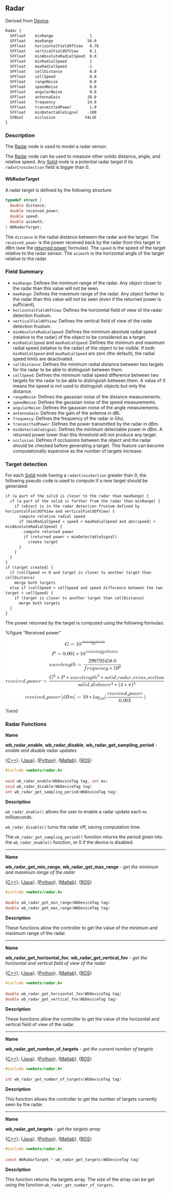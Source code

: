 ## Radar

Derived from [Device](device.md).

```
Radar {
  SFFloat    minRange                1
  SFFloat    maxRange               50.0
  SFFloat    horizontalFieldOfView   0.78
  SFFloat    verticalFieldOfView     0.1
  SFFloat    minAbsoluteRadialSpeed  0.0
  SFFloat    minRadialSpeed          1
  SFFloat    maxRadialSpeed         -1
  SFFloat    cellDistance            0.0
  SFFloat    cellSpeed               0.0
  SFFloat    rangeNoise              0.0
  SFFloat    speedNoise              0.0
  SFFloat    angularNoise            0.0
  SFFloat    antennaGain            20.0
  SFFloat    frequency              24.0
  SFFloat    transmittedPower        1.0
  SFFloat    minDetectableSignal    -100
  SFBool     occlusion             FALSE
}
```

### Description

The [Radar](#radar) node is used to model a radar sensor.

The [Radar](#radar) node can be used to measure other solids distance, angle,
and relative speed. Any [Solid](solid.md) node is a potential radar target if
its `radarCrossSection` field is bigger than 0.

#### WbRadarTarget

A radar target is defined by the following structure:

```c
typedef struct {
  double distance;
  double received_power;
  double speed;
  double azimuth;
} WbRadarTarget;
```

The `distance` is the radial distance between the radar and the target. The
`received_power` is the power received back by the radar from this target in dBm
(see the [returned power](#received-power) formulas). The `speed` is the speed
of the target relative to the radar sensor. The `azimuth` is the horizontal
angle of the target relative to the radar.

### Field Summary

- `minRange`: Defines the minimum range of the radar. Any object closer to the
radar than this value will not be seen.
- `maxRange`: Defines the maximum range of the radar. Any object farther to the
radar than this value will not be seen (even if the returned power is
sufficient).
- `horizontalFieldOfView`: Defines the horizontal field of view of the radar
detection frustum.
- `verticalFieldOfView`: Defines the vertical field of view of the radar detection
frustum.
- `minAbsoluteRadialSpeed`: Defines the minimum absolute radial speed (relative to
the radar) of the object to be considered as a target.
- `minRadialSpeed` and `maxRadialSpeed`: Defines the minimum and maximum radial
speed (relative to the radar) of the object to be visible. If both
`minRadialSpeed` and `maxRadialSpeed` are zero (the default), the radial speed
limits are deactivated.
- `cellDistance`: Defines the minimum radial distance between two targets for the
radar to be able to distinguish between them.
- `cellSpeed`: Defines the minimum radial speed difference between two targets for
the radar to be able to distinguish between them. A value of 0 means the speed
is not used to distinguish objects but only the distance.
- `rangeNoise`: Defines the gaussian noise of the distance measurements.
- `speedNoise`: Defines the gaussian noise of the speed measurements.
- `angularNoise`: Defines the gaussian noise of the angle measurements.
- `antennaGain`: Defines the gain of the antenna in dBi.
- `frequency`: Defines the frequency of the radar in Ghz.
- `transmittedPower`: Defines the power transmitted by the radar in dBm.
- `minDetectableSignal`: Defines the minimum detectable power in dBm. A returned
power lower than this threshold will not produce any target.
- `occlusion`: Defines if occlusions between the object and the radar should be
checked before generating a target. This feature can become computationally
expensive as the number of targets increase.

### Target detection

For each [Solid](solid.md) node having a `radarCrossSection` greater than 0, the
following pseudo code is used to compute if a new target should be generated:

```
if (a part of the solid is closer to the radar than maxRange) {
  if (a part of the solid is farther from the radar than minRange) {
    if (object is in the radar detection frustum defined by horizontalFieldOfView and verticalFieldOfView) {
      compute relative radial speed
      if (minRadialSpeed < speed < maxRadialSpeed and abs(speed) > minAbsoluteRadialSpeed) {
        compute returned power
        if (returned power > minDetectableSignal)
          create target
      }
    }
  }
}
if (target created) {
  if (cellSpeed <= 0 and target is closer to another target than cellDistance)
    merge both targets
  else if (cellSpeed > cellSpeed and speed difference between the two target < cellSpeed) {
    if (target is closer to another target than cellDistance)
      merge both targets
  }
}
```

The power returned by the target is computed using the following formulas:

%figure "Received power"

![radar_received_power.png](images/radar_received_power.png)

%end

### Radar Functions

**Name**

**wb\_radar\_enable**, **wb\_radar\_disable**, **wb\_radar\_get\_sampling\_period** - *enable and disable radar updates*

{[C++](cpp-api.md#cpp_radar)}, {[Java](java-api.md#java_radar)}, {[Python](python-api.md#python_radar)}, {[Matlab](matlab-api.md#matlab_radar)}, {[ROS](ros-api.md)}

``` c
#include <webots/radar.h>

void wb_radar_enable(WbDeviceTag tag, int ms)
void wb_radar_disable(WbDeviceTag tag)
int wb_radar_get_sampling_period(WbDeviceTag tag)
```

**Description**

`wb_radar_enable()` allows the user to enable a radar update each `ms`
milliseconds.

`wb_radar_disable()` turns the radar off, saving computation time.

The `wb_radar_get_sampling_period()` function returns the period given into the
`wb_radar_enable()` function, or 0 if the device is disabled.

---

**Name**

**wb\_radar\_get\_min\_range**, **wb\_radar\_get\_max\_range** - *get the minimum and maximum range of the radar*

{[C++](cpp-api.md#cpp_radar)}, {[Java](java-api.md#java_radar)}, {[Python](python-api.md#python_radar)}, {[Matlab](matlab-api.md#matlab_radar)}, {[ROS](ros-api.md)}

``` c
#include <webots/radar.h>

double wb_radar_get_min_range(WbDeviceTag tag)
double wb_radar_get_max_range(WbDeviceTag tag)
```

**Description**

These functions allow the controller to get the value of the minimum and maximum
range of the radar.

---

**Name**

**wb\_radar\_get\_horizontal\_fov**, **wb\_radar\_get\_vertical\_fov** - *get the horizontal and vertical field of view of the radar*

{[C++](cpp-api.md#cpp_radar)}, {[Java](java-api.md#java_radar)}, {[Python](python-api.md#python_radar)}, {[Matlab](matlab-api.md#matlab_radar)}, {[ROS](ros-api.md)}

``` c
#include <webots/radar.h>

double wb_radar_get_horizontal_fov(WbDeviceTag tag)
double wb_radar_get_vertical_fov(WbDeviceTag tag)
```

**Description**

These functions allow the controller to get the value of the horizontal and
vertical field of view of the radar.

---

**Name**

**wb\_radar\_get\_number\_of\_targets** - *get the current number of targets*

{[C++](cpp-api.md#cpp_radar)}, {[Java](java-api.md#java_radar)}, {[Python](python-api.md#python_radar)}, {[Matlab](matlab-api.md#matlab_radar)}, {[ROS](ros-api.md)}

``` c
#include <webots/radar.h>

int wb_radar_get_number_of_targets(WbDeviceTag tag)
```

**Description**

This function allows the controller to get the number of targets currently seen
by the radar.

---

**Name**

**wb\_radar\_get\_targets** - *get the targets array*

{[C++](cpp-api.md#cpp_radar)}, {[Java](java-api.md#java_radar)}, {[Python](python-api.md#python_radar)}, {[Matlab](matlab-api.md#matlab_radar)}, {[ROS](ros-api.md)}

``` c
#include <webots/radar.h>

const WbRadarTarget * wb_radar_get_targets(WbDeviceTag tag)
```

**Description**

This function returns the targets array. The size of the array can be get using
the function `wb_radar_get_number_of_targets`.

